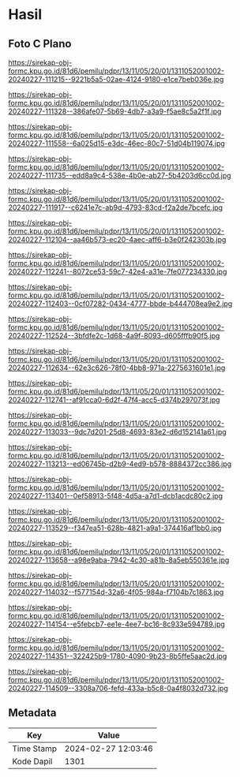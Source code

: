 # Hasil

## Foto C Plano

https://sirekap-obj-formc.kpu.go.id/81d6/pemilu/pdpr/13/11/05/20/01/1311052001002-20240227-111215--9221b5a5-02ae-4124-9180-e1ce7beb036e.jpg

https://sirekap-obj-formc.kpu.go.id/81d6/pemilu/pdpr/13/11/05/20/01/1311052001002-20240227-111328--386afe07-5b69-4db7-a3a9-f5ae8c5a2f1f.jpg

https://sirekap-obj-formc.kpu.go.id/81d6/pemilu/pdpr/13/11/05/20/01/1311052001002-20240227-111558--6a025d15-e3dc-46ec-80c7-51d04b119074.jpg

https://sirekap-obj-formc.kpu.go.id/81d6/pemilu/pdpr/13/11/05/20/01/1311052001002-20240227-111735--edd8a9c4-538e-4b0e-ab27-5b4203d6cc0d.jpg

https://sirekap-obj-formc.kpu.go.id/81d6/pemilu/pdpr/13/11/05/20/01/1311052001002-20240227-111917--c6241e7c-ab9d-4793-83cd-f2a2de7bcefc.jpg

https://sirekap-obj-formc.kpu.go.id/81d6/pemilu/pdpr/13/11/05/20/01/1311052001002-20240227-112104--aa46b573-ec20-4aec-aff6-b3e0f242303b.jpg

https://sirekap-obj-formc.kpu.go.id/81d6/pemilu/pdpr/13/11/05/20/01/1311052001002-20240227-112241--8072ce53-59c7-42e4-a31e-7fe077234330.jpg

https://sirekap-obj-formc.kpu.go.id/81d6/pemilu/pdpr/13/11/05/20/01/1311052001002-20240227-112403--0cf07282-0434-4777-bbde-b444708ea9e2.jpg

https://sirekap-obj-formc.kpu.go.id/81d6/pemilu/pdpr/13/11/05/20/01/1311052001002-20240227-112524--3bfdfe2c-1d68-4a9f-8093-d605fffb90f5.jpg

https://sirekap-obj-formc.kpu.go.id/81d6/pemilu/pdpr/13/11/05/20/01/1311052001002-20240227-112634--62e3c626-78f0-4bb8-971a-2275631601e1.jpg

https://sirekap-obj-formc.kpu.go.id/81d6/pemilu/pdpr/13/11/05/20/01/1311052001002-20240227-112741--af91cca0-6d2f-47f4-acc5-d374b297073f.jpg

https://sirekap-obj-formc.kpu.go.id/81d6/pemilu/pdpr/13/11/05/20/01/1311052001002-20240227-113033--9dc7d201-25d8-4693-83e2-d6d152141a61.jpg

https://sirekap-obj-formc.kpu.go.id/81d6/pemilu/pdpr/13/11/05/20/01/1311052001002-20240227-113213--ed06745b-d2b9-4ed9-b578-8884372cc386.jpg

https://sirekap-obj-formc.kpu.go.id/81d6/pemilu/pdpr/13/11/05/20/01/1311052001002-20240227-113401--0ef58913-5f48-4d5a-a7d1-dcb1acdc80c2.jpg

https://sirekap-obj-formc.kpu.go.id/81d6/pemilu/pdpr/13/11/05/20/01/1311052001002-20240227-113529--f347ea51-628b-4821-a9a1-374416af1bb0.jpg

https://sirekap-obj-formc.kpu.go.id/81d6/pemilu/pdpr/13/11/05/20/01/1311052001002-20240227-113658--a98e9aba-7942-4c30-a81b-8a5eb550361e.jpg

https://sirekap-obj-formc.kpu.go.id/81d6/pemilu/pdpr/13/11/05/20/01/1311052001002-20240227-114032--f577154d-32a6-4f05-984a-f7104b7c1863.jpg

https://sirekap-obj-formc.kpu.go.id/81d6/pemilu/pdpr/13/11/05/20/01/1311052001002-20240227-114154--e5febcb7-ee1e-4ee7-bc16-8c933e594789.jpg

https://sirekap-obj-formc.kpu.go.id/81d6/pemilu/pdpr/13/11/05/20/01/1311052001002-20240227-114351--322425b9-1780-4090-9b23-8b5ffe5aac2d.jpg

https://sirekap-obj-formc.kpu.go.id/81d6/pemilu/pdpr/13/11/05/20/01/1311052001002-20240227-114509--3308a706-fefd-433a-b5c8-0a4f8032d732.jpg


## Metadata

| Key        | Value               |
| ---------- | ------------------- |
| Time Stamp | 2024-02-27 12:03:46 |
| Kode Dapil | 1301                |



